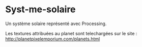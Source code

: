 # Syst-me-solaire
Un système solaire représenté avec Processing.

Les textures attribuées au planet sont telechargées sur le site : http://planetpixelemporium.com/planets.html
